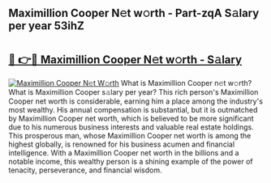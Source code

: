## Maximillion Cooper N𝚎t w𝚘rth - Part-zqA S𝚊lary per year 53ihZ

# <h2><a href="http://gc0kgv.nevu.top/?p=Maximillion+Cooper">🔗 👉🔴 Maximillion Cooper N𝚎t w𝚘rth - S𝚊lary</a></h2>

[![Maximillion Cooper N𝚎t W𝚘rth](https://i.imgur.com/Oavwk0R.jpeg)](http://gc0kgv.nevu.top/?p=Maximillion+Cooper)
What is Maximillion Cooper n𝚎t w𝚘rth? What is Maximillion Cooper s𝚊lary per year?
This rich person's Maximillion Cooper net worth is considerable, earning him a place among the industry's most wealthy. His annual compensation is substantial, but it is outmatched by Maximillion Cooper net worth, which is believed to be more significant due to his numerous business interests and valuable real estate holdings. This prosperous man, whose Maximillion Cooper net worth is among the highest globally, is renowned for his business acumen and financial intelligence. With a Maximillion Cooper net worth in the billions and a notable income, this wealthy person is a shining example of the power of tenacity, perseverance, and financial wisdom.
